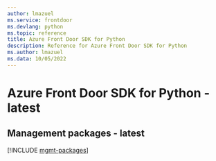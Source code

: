 ```yaml
---
author: lmazuel
ms.service: frontdoor
ms.devlang: python
ms.topic: reference
title: Azure Front Door SDK for Python
description: Reference for Azure Front Door SDK for Python
ms.author: lmazuel
ms.data: 10/05/2022
---
```

# Azure Front Door SDK for Python - latest

## Management packages - latest
[!INCLUDE [mgmt-packages](front-door-mgmt-index.md)]